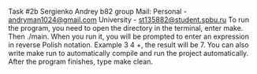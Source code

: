 Task #2b
Sergienko Andrey b82 group
Mail:
Personal - andryman1024@gmail.com
University - st135882@student.spbu.ru
To run the program, you need to open the directory in the terminal, enter make. Then ./main. When you run it, you will be prompted to enter an expression in reverse Polish notation. Example 3 4 +, the result will be 7. You can also write make run to automatically compile and run the project automatically.
After the program finishes, type make clean.
